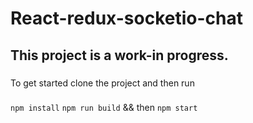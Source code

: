 # React-redux-socketio-chat

## This project is a work-in progress.  

###
To get started clone the project and then run
###
`npm install` `npm run build` && then `npm start`
